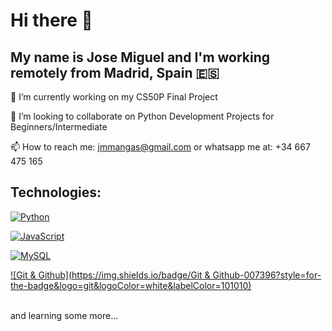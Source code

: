 # Hi there 👋
## My name is Jose Miguel and I'm working remotely from Madrid, Spain 🇪🇸

🔭 I’m currently working on my CS50P Final Project

👯 I’m looking to collaborate on Python Development Projects for Beginners/Intermediate

📫 How to reach me: jmmangas@gmail.com or whatsapp me at: +34 667 475 165

## Technologies:

[![Python](https://img.shields.io/badge/Python-yellow?style=for-the-badge&logo=python&logoColor=white&labelColor=101010)]()

[![JavaScript](https://img.shields.io/badge/JavaScript-F7DF1E?style=for-the-badge&logo=javascript&logoColor=white&labelColor=101010)]()

[![MySQL](https://img.shields.io/badge/MySQL-4479A1?style=for-the-badge&logo=mysql&logoColor=white&labelColor=101010)]()

[![Git & Github](https://img.shields.io/badge/Git & Github-007396?style=for-the-badge&logo=git&logoColor=white&labelColor=101010)]()

</br>
and learning some more...

